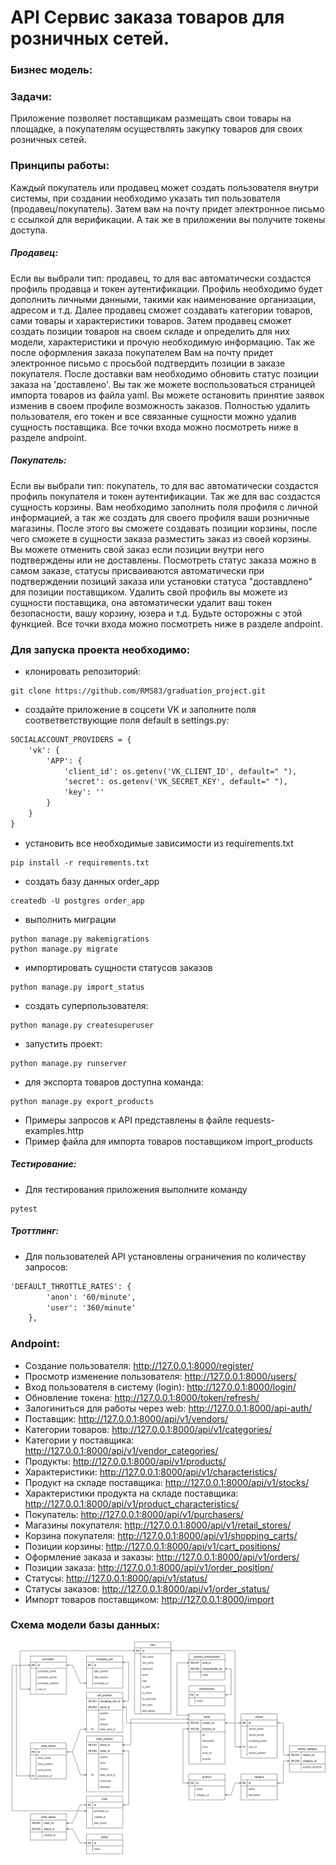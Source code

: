 # API Сервис заказа товаров для розничных сетей.
### Бизнес модель:
### Задачи:
Приложение позволяет поставщикам размещать свои товары на площадке, а покупателям
осуществлять закупку товаров для своих розничных сетей.
### Принципы работы:
Каждый покупатель или продавец может создать пользователя внутри системы, при 
создании необходимо указать тип пользователя (продавец/покупатель).
Затем вам на почту придет электронное письмо с ссылкой для верификации.
А так же в приложении вы получите токены доступа.
##### Продавец:
Если вы выбрали тип: продавец, то для вас автоматически создастся профиль продавца и токен аутентификации.
Профиль необходимо будет дополнить личными данными, такими как наименование организации, адресом и т.д.
Далее продавец сможет создавать категории товаров, сами товары и характеристики товаров.
Затем продавец сможет создать позиции товаров на своем складе и определить для них модели,
характеристики и прочую необходимую информацию.
Так же после оформления заказа покупателем Вам на почту придет электронное письмо с просьбой
подтвердить позиции в заказе покупателя. После доставки вам необходимо обновить статус позиции заказа на 'доставлено'.
Вы так же можете воспользоваться страницей импорта товаров из файла yaml.
Вы можете остановить принятие заявок изменив в своем профиле возможность заказов.
Полностью удалить пользователя, его токен и все связанные сущности можно удалив сущность поставщика.
Все точки входа можно посмотреть ниже в разделе andpoint.

##### Покупатель:
Если вы выбрали тип: покупатель, то для вас автоматически создастся профиль покупателя и токен аутентификации.
Так же для вас создастся сущность корзины. 
Вам необходимо заполнить поля профиля с личной информацией, а так же создать для своего профиля ваши 
розничные магазины.
После этого вы сможете создавать позиции корзины, после чего сможете в сущности заказа 
разместить заказ из своей корзины.
Вы можете отменить свой заказ если позиции внутри него подтверждены или не доставлены.
Посмотреть статус заказа можно в самом заказе, статусы присваиваются автоматически при подтверждении
позиций заказа или установки статуса "доставдлено" для позиции поставщиком.
Удалить свой профиль вы можете из сущности поставщика, она автоматически удалит ваш токен
безопасности, вашу корзину, юзера и т.д. Будьте осторожны с этой функцией.
Все точки входа можно посмотреть ниже в разделе andpoint.

### Для запуска проекта необходимо:

- клонировать репозиторий:
```
git clone https://github.com/RMS83/graduation_project.git
```
- создайте приложение в соцсети VK и заполните поля соответветствующие поля default в settings.py:
```html
SOCIALACCOUNT_PROVIDERS = {
    'vk': {
        'APP': {
            'client_id': os.getenv('VK_CLIENT_ID', default=" "),
            'secret': os.getenv('VK_SECRET_KEY', default=" "),
            'key': ''
        }
    }
}
```
- установить все необходимые зависимости из requirements.txt
```
pip install -r requirements.txt
```
- создать базу данных order_app
```
createdb -U postgres order_app
```
- выполнить миграции
```
python manage.py makemigrations
python manage.py migrate
```
- импортировать сущности статусов заказов
```
python manage.py import_status
```
- создать суперпользователя:
```
python manage.py createsuperuser
```
- запустить проект:
```
python manage.py runserver
```

- для экспорта товаров доступна команда:
```
python manage.py export_products
```

- Примеры запросов к API представлены в файле requests-examples.http
- Пример файла для импорта товаров поставщиком import_products

##### Тестирование:
- Для тестирования приложения выполните команду
```
pytest
```

##### Троттлинг:
- Для пользователей API установлены ограничения по количеству запросов:
```html
'DEFAULT_THROTTLE_RATES': {
        'anon': '60/minute',
        'user': '360/minute'
    },
```

### Andpoint:
- Создание пользователя: http://127.0.0.1:8000/register/
- Просмотр изменение пользователя: http://127.0.0.1:8000/users/
- Вход пользователя в систему (login): http://127.0.0.1:8000/login/
- Обновление токена: http://127.0.0.1:8000/token/refresh/
- Залогиниться для работы через web: http://127.0.0.1:8000/api-auth/
- Поставщик: http://127.0.0.1:8000/api/v1/vendors/
- Категории товаров: http://127.0.0.1:8000/api/v1/categories/
- Категории у поставщика: http://127.0.0.1:8000/api/v1/vendor_categories/
- Продукты: http://127.0.0.1:8000/api/v1/products/
- Характеристики: http://127.0.0.1:8000/api/v1/characteristics/
- Продукт на складе поставщика: http://127.0.0.1:8000/api/v1/stocks/
- Характеристики продукта на складе поставщика: http://127.0.0.1:8000/api/v1/product_characteristics/
- Покупатель: http://127.0.0.1:8000/api/v1/purchasers/
- Магазины покупателя: http://127.0.0.1:8000/api/v1/retail_stores/
- Корзина покупателя: http://127.0.0.1:8000/api/v1/shopping_carts/
- Позиции корзины: http://127.0.0.1:8000/api/v1/cart_positions/
- Оформление заказа и заказы: http://127.0.0.1:8000/api/v1/orders/
- Позиции заказа: http://127.0.0.1:8000/api/v1/order_position/
- Статусы: http://127.0.0.1:8000/api/v1/status/
- Статусы заказов: http://127.0.0.1:8000/api/v1/order_status/
- Импорт товаров поставщиком: http://127.0.0.1:8000/import

### Схема модели базы данных:
![BD](Ordering_API_v.2.drawio.png)
